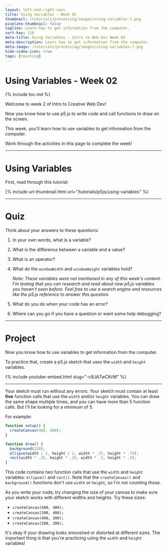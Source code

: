 ```yaml
---
layout: left-and-right-navs
title: Using Variables - Week 02
thumbnail: /tutorials/processing/images/using-variables-7.png
pixelate-thumbnail: false
tagline: Learn how to get information from the computer.
sort-key: 110
meta-title: Using Variables - Intro to Web Dev Week 02
meta-description: Learn how to get information from the computer.
meta-image: /tutorials/processing/images/using-variables-7.png
hide-video-icon: true
tags: [teaching]
---
```


# Using Variables - Week 02

{% include toc.md %}

Welcome to week 2 of Intro to Creative Web Dev!

Now you know how to use p5.js to write code and call functions to draw on the screen.

This week, you'll learn how to use variables to get information from the computer.

Work through the activities in this page to complete the week!

---

# Using Variables

First, read through this tutorial:

{% include url-thumbnail.html url="/tutorials/p5js/using-variables" %}

---

# Quiz

Think about your answers to these questions:

1. In your own words, what is a variable?
2. What is the difference between a variable and a value?
3. What is an operator?
4. What do the `windowWidth` and `windowHeight` variables hold?

   *Note: These variables were not mentioned in any of this week's content. I'm testing that you can research and read about new p5.js variables you haven't seen before. Feel free to use a search engine and resources like the p5.js reference to answer this question.*
5. What do you do when your code has an error?
6. Where can you go if you have a question or want some help debugging?

---

# Project

Now you know how to use variables to get information from the computer.

To practice that, create a p5.js sketch that uses the `width` and `height` variables.

{% include youtube-embed.html slug="-c8JA7wCKrM" %}

---

Your sketch must run without any errors. Your sketch must contain at least **five** function calls that use the `width` and/or `height` variables. You can draw the same shape multiple times, and you can have more than 5 function calls. But I'll be looking for a minimum of 5.

For example:

```javascript
function setup() {
  createCanvas(400, 400);
}

function draw() {
  background(220);
  ellipse(width / 2, height / 2, width * .75, height * .75);
  rect(width * .25, height * .25, width * .5, height * .5);
}
```

This code contains two function calls that use the `width` and `height` variables: `ellipse()` and `rect()`. Note that the `createCanvas()` and `background()` functions don't use `width` or `height`, so I'm not counting those.

As you write your code, try changing the size of your canvas to make sure your sketch works with different widths and heights. Try these sizes:

- `createCanvas(400, 400);`
- `createCanvas(200, 400);`
- `createCanvas(400, 200);`
- `createCanvas(200, 200);`

It's okay if your drawing looks smooshed or distorted at different sizes. The important thing is that you're practicing using the `width` and `height` variables!
